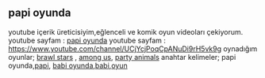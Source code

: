 ## papi oyunda

youtube içerik üreticisiyim,eğlenceli ve komik oyun videoları çekiyorum. youtube sayfam : [papi oyunda](https://www.youtube.com/channel/UCjYcjPoqCpANuDi9rH5vk9g/edit/main/README.md)
youtube sayfam : https://www.youtube.com/channel/UCjYcjPoqCpANuDi9rH5vk9g
oynadığım oyunlar; [brawl stars](https://www.youtube.com/channel/UCjYcjPoqCpANuDi9rH5vk9g/edit/main/README.md) , [among us](https://www.youtube.com/channel/UCjYcjPoqCpANuDi9rH5vk9g/edit/main/README.md), [party animals](https://www.youtube.com/channel/UCjYcjPoqCpANuDi9rH5vk9g/edit/main/README.md)
anahtar kelimeler; papi oyunda,[papi](https://www.youtube.com/channel/UCjYcjPoqCpANuDi9rH5vk9g/edit/main/README.md), [babi oyunda](https://www.youtube.com/channel/UCjYcjPoqCpANuDi9rH5vk9g/edit/main/README.md),[babi](https://www.youtube.com/channel/UCjYcjPoqCpANuDi9rH5vk9g/edit/main/README.md),[oyun](https://www.youtube.com/channel/UCjYcjPoqCpANuDi9rH5vk9g/edit/main/README.md)
